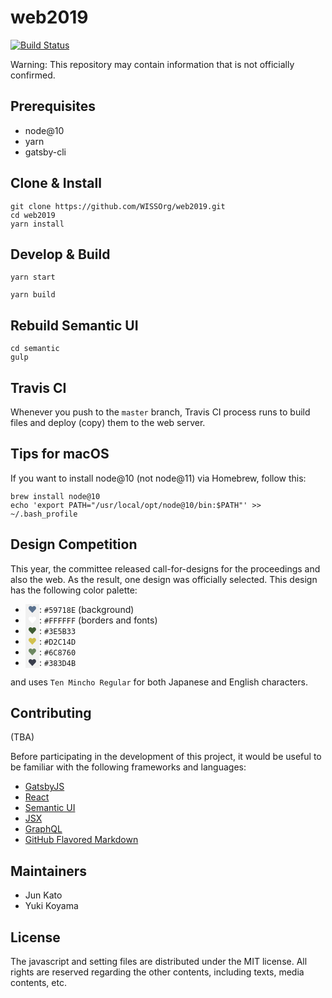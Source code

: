# web2019

[![Build Status](https://travis-ci.org/WISSOrg/web2019.svg?branch=master)](https://travis-ci.org/WISSOrg/web2019)

Warning: This repository may contain information that is not officially confirmed.

## Prerequisites

- node@10
- yarn
- gatsby-cli

## Clone & Install

```
git clone https://github.com/WISSOrg/web2019.git
cd web2019
yarn install
```

## Develop & Build

```
yarn start
```

```
yarn build
```

## Rebuild Semantic UI

```
cd semantic
gulp
```

## Travis CI

Whenever you push to the `master` branch, Travis CI process runs to build files and deploy (copy) them to the web server.

## Tips for macOS

If you want to install node@10 (not node@11) via Homebrew, follow this:
```
brew install node@10
echo 'export PATH="/usr/local/opt/node@10/bin:$PATH"' >> ~/.bash_profile
```

## Design Competition

This year, the committee released call-for-designs for the proceedings and also the web. As the result, one design was officially selected. This design has the following color palette:

- <span style="color: #59718E; background: rgba(27,31,35,.05);">&nbsp;&hearts;&nbsp;</span>: `#59718E` (background)
- <span style="color: #FFFFFF; background: rgba(27,31,35,.05);">&nbsp;&hearts;&nbsp;</span>: `#FFFFFF` (borders and fonts)
- <span style="color: #3E5B33; background: rgba(27,31,35,.05);">&nbsp;&hearts;&nbsp;</span>: `#3E5B33`
- <span style="color: #D2C14D; background: rgba(27,31,35,.05);">&nbsp;&hearts;&nbsp;</span>: `#D2C14D`
- <span style="color: #6C8760; background: rgba(27,31,35,.05);">&nbsp;&hearts;&nbsp;</span>: `#6C8760`
- <span style="color: #383D4B; background: rgba(27,31,35,.05);">&nbsp;&hearts;&nbsp;</span>: `#383D4B`

and uses `Ten Mincho Regular` for both Japanese and English characters.

## Contributing

(TBA)

Before participating in the development of this project, it would be useful to be familiar with the following frameworks and languages:

- [GatsbyJS](https://www.gatsbyjs.org/)
- [React](https://reactjs.org/)
- [Semantic UI](https://semantic-ui.com/)
- [JSX](http://facebook.github.io/jsx/)
- [GraphQL](https://graphql.org/)
- [GitHub Flavored Markdown](https://github.github.com/gfm/)

## Maintainers

- Jun Kato
- Yuki Koyama

## License

The javascript and setting files are distributed under the MIT license. All rights are reserved regarding the other contents, including texts, media contents, etc.
